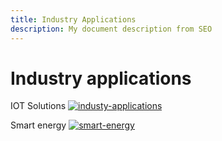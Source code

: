 ```yaml
---
title: Industry Applications
description: My document description from SEO
---
```


# Industry applications

IOT Solutions
[![industy-applications](img/participate/use-cases/industrial-iot.png)](img/participate/use-cases/industrial-iot.png)

Smart energy
[![smart-energy](img/participate/use-cases/smart-energy.png)](img/participate/use-cases/smart-energy.png)

